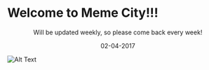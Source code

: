 # Welcome to Meme City!!!

<p align="center">
Will be updated weekly, so please come back every week!
</p>
<p align="center">
02-04-2017
</p>

![Alt Text](https://media.giphy.com/media/QduCyLuNQYwpO/giphy.gif)
